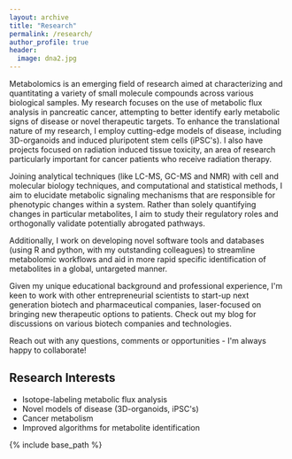 ```yaml
---
layout: archive
title: "Research"
permalink: /research/
author_profile: true
header:
  image: dna2.jpg
---
```



Metabolomics is an emerging field of research aimed at characterizing and quantitating a variety of small molecule compounds across various biological samples. My research focuses on the use of metabolic flux analysis in pancreatic cancer, attempting to better identify early metabolic signs of disease or novel therapeutic targets. To enhance the translational nature of my research, I employ cutting-edge models of disease, including 3D-organoids and induced pluripotent stem cells (iPSC's). I also have projects focused on radiation induced tissue toxicity, an area of research particularly important for cancer patients who receive radiation therapy.

Joining analytical techniques (like LC-MS, GC-MS and NMR) with cell and molecular biology techniques, and computational and statistical methods, I aim to elucidate metabolic signaling mechanisms that are responsible for phenotypic changes within a system. Rather than solely quantifying changes in particular metabolites, I aim to study their regulatory roles and orthogonally validate potentially abrogated pathways.

Additionally, I work on developing novel software tools and databases (using R and python, with my outstanding colleagues) to streamline metabolomic workflows and aid in more rapid specific identification of metabolites in a global, untargeted manner.

Given my unique educational background and professional experience, I'm keen to work with other entrepreneurial scientists to start-up next generation biotech and pharmaceutical companies, laser-focused on bringing new therapeutic options to patients. Check out my blog for discussions on various biotech companies and technologies.

Reach out with any questions, comments or opportunities - I'm always happy to collaborate!

## Research Interests
 * Isotope-labeling metabolic flux analysis
 * Novel models of disease (3D-organoids, iPSC's)
 * Cancer metabolism
 * Improved algorithms for metabolite identification

<!-- # Selected Software Packages


### [1. FALCON](https://github.com/PacificBiosciences/FALCON)
  Phased Diploid Genome Assembly with PacBio sequencing reads  
  [Github](https://github.com/PacificBiosciences/FALCON){: .btn}

### [2. GenomeScope](https://github.com/schatzlab/genomescope)   
  Kmer based analysis for genome length, heterozygosity and repeat rate for short reads.  
  [Homepage](http://qb.cshl.edu/genomescope/){: .btn .btn--info}  
  [Github](https://github.com/schatzlab/genomescope){: .btn}  -->

{% include base_path %}
